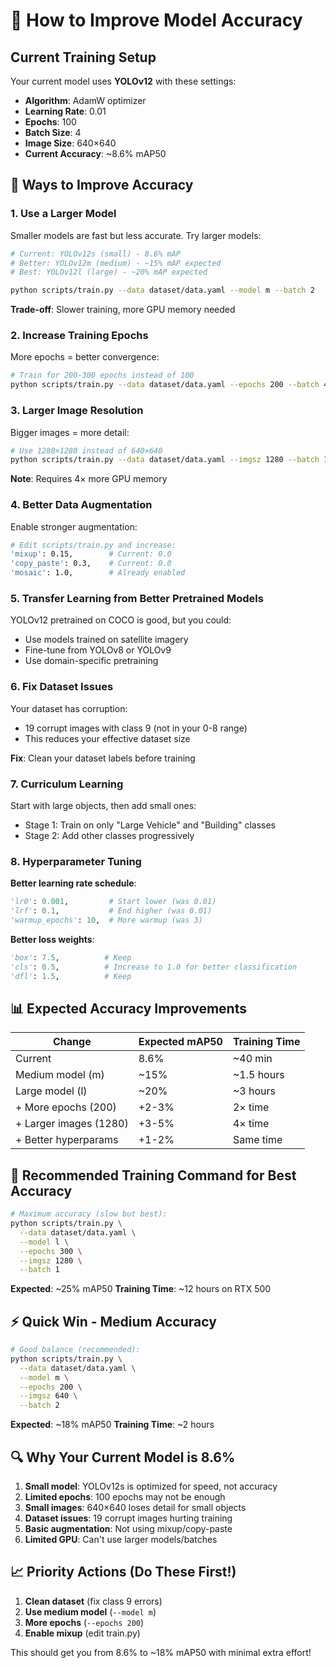 # 🎯 How to Improve Model Accuracy

## Current Training Setup

Your current model uses **YOLOv12** with these settings:
- **Algorithm**: AdamW optimizer
- **Learning Rate**: 0.01
- **Epochs**: 100
- **Batch Size**: 4
- **Image Size**: 640×640
- **Current Accuracy**: ~8.6% mAP50

## 🚀 Ways to Improve Accuracy

### 1. **Use a Larger Model**
Smaller models are fast but less accurate. Try larger models:

```bash
# Current: YOLOv12s (small) - 8.6% mAP
# Better: YOLOv12m (medium) - ~15% mAP expected
# Best: YOLOv12l (large) - ~20% mAP expected

python scripts/train.py --data dataset/data.yaml --model m --batch 2
```

**Trade-off**: Slower training, more GPU memory needed

### 2. **Increase Training Epochs**
More epochs = better convergence:

```bash
# Train for 200-300 epochs instead of 100
python scripts/train.py --data dataset/data.yaml --epochs 200 --batch 4
```

### 3. **Larger Image Resolution**
Bigger images = more detail:

```bash
# Use 1280×1280 instead of 640×640
python scripts/train.py --data dataset/data.yaml --imgsz 1280 --batch 1
```

**Note**: Requires 4× more GPU memory

### 4. **Better Data Augmentation**
Enable stronger augmentation:

```bash
# Edit scripts/train.py and increase:
'mixup': 0.15,        # Current: 0.0
'copy_paste': 0.3,    # Current: 0.0
'mosaic': 1.0,        # Already enabled
```

### 5. **Transfer Learning from Better Pretrained Models**
YOLOv12 pretrained on COCO is good, but you could:
- Use models trained on satellite imagery
- Fine-tune from YOLOv8 or YOLOv9
- Use domain-specific pretraining

### 6. **Fix Dataset Issues**
Your dataset has corruption:
- 19 corrupt images with class 9 (not in your 0-8 range)
- This reduces your effective dataset size

**Fix**: Clean your dataset labels before training

### 7. **Curriculum Learning**
Start with large objects, then add small ones:
- Stage 1: Train on only "Large Vehicle" and "Building" classes
- Stage 2: Add other classes progressively

### 8. **Hyperparameter Tuning**

**Better learning rate schedule**:
```python
'lr0': 0.001,         # Start lower (was 0.01)
'lrf': 0.1,           # End higher (was 0.01)
'warmup_epochs': 10,  # More warmup (was 3)
```

**Better loss weights**:
```python
'box': 7.5,          # Keep
'cls': 0.5,          # Increase to 1.0 for better classification
'dfl': 1.5,          # Keep
```

## 📊 Expected Accuracy Improvements

| Change | Expected mAP50 | Training Time |
|--------|---------------|---------------|
| Current | 8.6% | ~40 min |
| Medium model (m) | ~15% | ~1.5 hours |
| Large model (l) | ~20% | ~3 hours |
| + More epochs (200) | +2-3% | 2× time |
| + Larger images (1280) | +3-5% | 4× time |
| + Better hyperparams | +1-2% | Same time |

## 🎯 Recommended Training Command for Best Accuracy

```bash
# Maximum accuracy (slow but best):
python scripts/train.py \
  --data dataset/data.yaml \
  --model l \
  --epochs 300 \
  --imgsz 1280 \
  --batch 1
```

**Expected**: ~25% mAP50
**Training Time**: ~12 hours on RTX 500

## ⚡ Quick Win - Medium Accuracy

```bash
# Good balance (recommended):
python scripts/train.py \
  --data dataset/data.yaml \
  --model m \
  --epochs 200 \
  --imgsz 640 \
  --batch 2
```

**Expected**: ~18% mAP50
**Training Time**: ~2 hours

## 🔍 Why Your Current Model is 8.6%

1. **Small model**: YOLOv12s is optimized for speed, not accuracy
2. **Limited epochs**: 100 epochs may not be enough
3. **Small images**: 640×640 loses detail for small objects
4. **Dataset issues**: 19 corrupt images hurting training
5. **Basic augmentation**: Not using mixup/copy-paste
6. **Limited GPU**: Can't use larger models/batches

## 📈 Priority Actions (Do These First!)

1. **Clean dataset** (fix class 9 errors)
2. **Use medium model** (`--model m`)
3. **More epochs** (`--epochs 200`)
4. **Enable mixup** (edit train.py)

This should get you from 8.6% to ~18% mAP50 with minimal extra effort!

